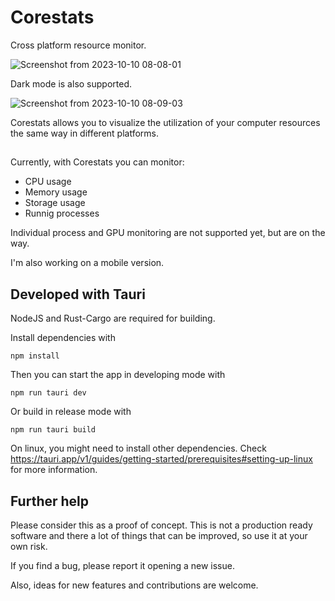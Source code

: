 # Corestats

Cross platform resource monitor.

![Screenshot from 2023-10-10 08-08-01](https://github.com/jdvillal/systats-rs/assets/57422146/923caec8-794b-4261-9e30-71538e6c2984)

Dark mode is also supported.

![Screenshot from 2023-10-10 08-09-03](https://github.com/jdvillal/systats-rs/assets/57422146/69bf7a0c-1f94-49c1-b149-eeeb0703ca9b)

Corestats allows you to visualize the utilization of your computer resources the same way in different platforms.


##
Currently, with Corestats you can monitor:
*  CPU usage
*  Memory usage
*  Storage usage
*  Runnig processes

Individual process and GPU monitoring are not supported yet, but are on the way.

I'm also working on a mobile version. 

## Developed with Tauri

NodeJS and Rust-Cargo are required for building.

Install dependencies with
```
npm install
```
Then you can start the app in developing mode with
```
npm run tauri dev
```
Or build in release mode with
```
npm run tauri build
```

On linux, you might need to install other dependencies. Check https://tauri.app/v1/guides/getting-started/prerequisites#setting-up-linux for more information.


## Further help

Please consider this as a proof of concept. This is not a production ready software and there a lot of things that can be improved, so use it at your own risk.

If you find a bug, please report it opening a new issue.

Also, ideas for new features and contributions are welcome.
